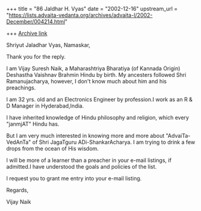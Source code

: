 +++
title = "86 Jaldhar H. Vyas"
date = "2002-12-16"
upstream_url = "https://lists.advaita-vedanta.org/archives/advaita-l/2002-December/004214.html"

+++
[Archive link](https://lists.advaita-vedanta.org/archives/advaita-l/2002-December/004214.html)

Shriyut Jaladhar Vyas,
                     Namaskar,

Thank you for the reply.

I am Vijay Suresh Naik, a Maharashtriya Bharatiya (of Kannada Origin)
Deshastha Vaishnav Brahmin Hindu by birth. My ancesters followed Shri
Ramanujacharya, however, I don't know much about him and his preachings.

I am 32 yrs. old and an Electronics Engineer by profession.I work as an R
& D Manager in Hyderabad,India.

I have inherited knowledge of Hindu philosophy and religion, which every
"janmjAT" Hindu has.

But I am very much interested in knowing more and more about
"AdvaiTa-VedAnTa" of Shri JagaTguru ADi-ShankarAcharya. I am trying to
drink a few drops from the ocean of His wisdom.

I will be more of a learner than a preacher in your e-mail listings, if
admitted.I have understood the goals and policies of the list.

I request you to grant me entry into your e-mail listing.

Regards,

Vijay Naik

